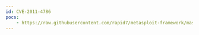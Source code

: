 ```yaml
---
id: CVE-2011-4786
pocs:
    - https://raw.githubusercontent.com/rapid7/metasploit-framework/master/modules/exploits/windows/browser/hp_easy_printer_care_xmlcachemgr.rb
---
```

